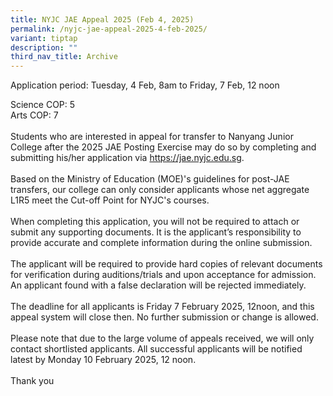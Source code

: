 ```yaml
---
title: NYJC JAE Appeal 2025 (Feb 4, 2025)
permalink: /nyjc-jae-appeal-2025-4-feb-2025/
variant: tiptap
description: ""
third_nav_title: Archive
---
```

<p>Application period: Tuesday, 4 Feb, 8am to Friday, 7 Feb, 12 noon</p>
<p>Science COP: 5
<br>Arts COP: 7
<br>
<br>Students who are interested in appeal for transfer to Nanyang Junior College
after the 2025 JAE Posting Exercise may do so by completing and submitting
his/her application via <a href="https://jae.nyjc.edu.sg" rel="noopener noreferrer nofollow" target="_blank">https://jae.nyjc.edu.sg</a>.
<br>
<br>Based on the Ministry of Education (MOE)'s guidelines for post-JAE transfers,
our college can only consider applicants whose net aggregate L1R5 meet
the Cut-off Point for NYJC's courses.&nbsp;
<br>
<br>When completing this application, you will not be required to attach or
submit any supporting documents. It is the applicant’s responsibility to
provide accurate and complete information during the online submission.
<br>
<br>The applicant will be required to provide hard copies of relevant documents
for verification during auditions/trials and upon acceptance for admission.
An applicant found with a false declaration will be rejected immediately.
<br>
<br>The deadline for all applicants is Friday 7 February 2025, 12noon, and
this appeal&nbsp;system will close then. No further submission or&nbsp;change
is allowed.
<br>
<br>Please note that due to the large&nbsp;volume of appeals received, we&nbsp;will
only contact shortlisted applicants. All successful applicants will be
notified latest by Monday 10 February 2025, 12 noon.
<br>
<br>Thank you</p>
